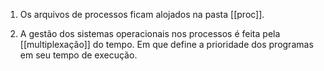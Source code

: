 1. Os arquivos de processos ficam alojados na pasta [[proc]]. 

2. A gestão dos sistemas operacionais nos processos é feita pela [[multiplexação]] do tempo. Em que define a prioridade dos programas em seu tempo de execução. 